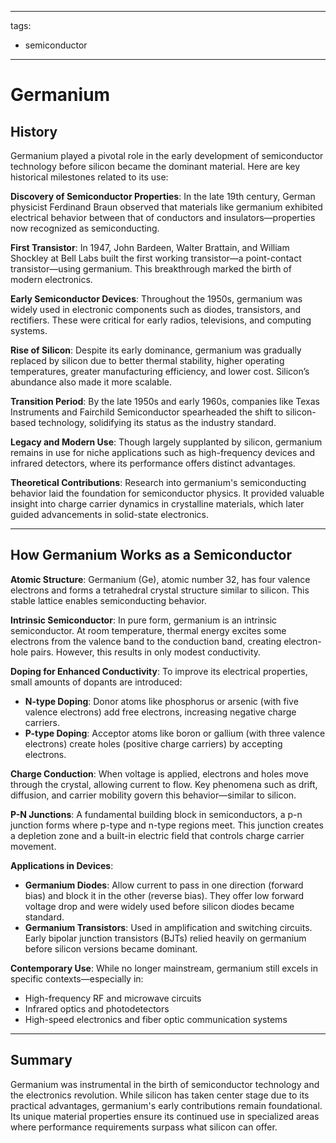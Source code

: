 
---
tags:
  - semiconductor
---

# Germanium

## History

Germanium played a pivotal role in the early development of semiconductor technology before silicon became the dominant material. Here are key historical milestones related to its use:

**Discovery of Semiconductor Properties**: In the late 19th century, German physicist Ferdinand Braun observed that materials like germanium exhibited electrical behavior between that of conductors and insulators—properties now recognized as semiconducting.

**First Transistor**: In 1947, John Bardeen, Walter Brattain, and William Shockley at Bell Labs built the first working transistor—a point-contact transistor—using germanium. This breakthrough marked the birth of modern electronics.

**Early Semiconductor Devices**: Throughout the 1950s, germanium was widely used in electronic components such as diodes, transistors, and rectifiers. These were critical for early radios, televisions, and computing systems.

**Rise of Silicon**: Despite its early dominance, germanium was gradually replaced by silicon due to better thermal stability, higher operating temperatures, greater manufacturing efficiency, and lower cost. Silicon’s abundance also made it more scalable.

**Transition Period**: By the late 1950s and early 1960s, companies like Texas Instruments and Fairchild Semiconductor spearheaded the shift to silicon-based technology, solidifying its status as the industry standard.

**Legacy and Modern Use**: Though largely supplanted by silicon, germanium remains in use for niche applications such as high-frequency devices and infrared detectors, where its performance offers distinct advantages.

**Theoretical Contributions**: Research into germanium's semiconducting behavior laid the foundation for semiconductor physics. It provided valuable insight into charge carrier dynamics in crystalline materials, which later guided advancements in solid-state electronics.

---

## How Germanium Works as a Semiconductor

**Atomic Structure**: Germanium (Ge), atomic number 32, has four valence electrons and forms a tetrahedral crystal structure similar to silicon. This stable lattice enables semiconducting behavior.

**Intrinsic Semiconductor**: In pure form, germanium is an intrinsic semiconductor. At room temperature, thermal energy excites some electrons from the valence band to the conduction band, creating electron-hole pairs. However, this results in only modest conductivity.

**Doping for Enhanced Conductivity**: To improve its electrical properties, small amounts of dopants are introduced:

* **N-type Doping**: Donor atoms like phosphorus or arsenic (with five valence electrons) add free electrons, increasing negative charge carriers.
* **P-type Doping**: Acceptor atoms like boron or gallium (with three valence electrons) create holes (positive charge carriers) by accepting electrons.

**Charge Conduction**: When voltage is applied, electrons and holes move through the crystal, allowing current to flow. Key phenomena such as drift, diffusion, and carrier mobility govern this behavior—similar to silicon.

**P-N Junctions**: A fundamental building block in semiconductors, a p-n junction forms where p-type and n-type regions meet. This junction creates a depletion zone and a built-in electric field that controls charge carrier movement.

**Applications in Devices**:

* **Germanium Diodes**: Allow current to pass in one direction (forward bias) and block it in the other (reverse bias). They offer low forward voltage drop and were widely used before silicon diodes became standard.
* **Germanium Transistors**: Used in amplification and switching circuits. Early bipolar junction transistors (BJTs) relied heavily on germanium before silicon versions became dominant.

**Contemporary Use**: While no longer mainstream, germanium still excels in specific contexts—especially in:

* High-frequency RF and microwave circuits
* Infrared optics and photodetectors
* High-speed electronics and fiber optic communication systems

---

## Summary

Germanium was instrumental in the birth of semiconductor technology and the electronics revolution. While silicon has taken center stage due to its practical advantages, germanium's early contributions remain foundational. Its unique material properties ensure its continued use in specialized areas where performance requirements surpass what silicon can offer.
